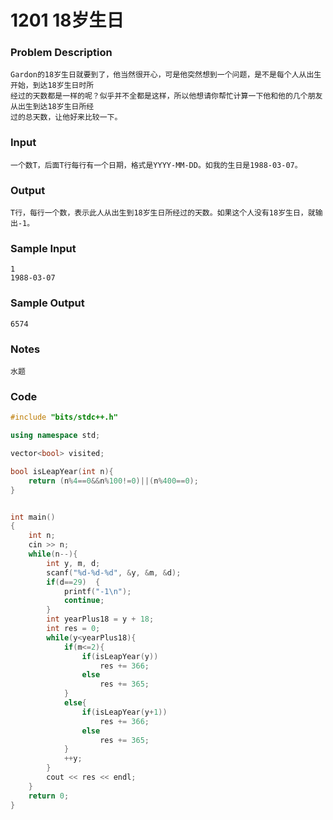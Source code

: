 # 1201 18岁生日

### **Problem Description**

```
Gardon的18岁生日就要到了，他当然很开心，可是他突然想到一个问题，是不是每个人从出生开始，到达18岁生日时所
经过的天数都是一样的呢？似乎并不全都是这样，所以他想请你帮忙计算一下他和他的几个朋友从出生到达18岁生日所经
过的总天数，让他好来比较一下。
```

### **Input**

```
一个数T，后面T行每行有一个日期，格式是YYYY-MM-DD。如我的生日是1988-03-07。
```

### **Output**

```
T行，每行一个数，表示此人从出生到18岁生日所经过的天数。如果这个人没有18岁生日，就输出-1。
```

### **Sample Input**

```
1
1988-03-07
```

### **Sample Output**

```
6574
```

### Notes

```
水题
```

### Code

```C++
#include "bits/stdc++.h"

using namespace std;

vector<bool> visited;

bool isLeapYear(int n){
    return (n%4==0&&n%100!=0)||(n%400==0);
}


int main()
{
    int n;
    cin >> n;
    while(n--){
        int y, m, d;
        scanf("%d-%d-%d", &y, &m, &d);
        if(d==29)  {
            printf("-1\n");
            continue;
        } 
        int yearPlus18 = y + 18;
        int res = 0;
        while(y<yearPlus18){
            if(m<=2){
                if(isLeapYear(y))
                    res += 366;
                else
                    res += 365;
            }
            else{
                if(isLeapYear(y+1))
                    res += 366;
                else 
                    res += 365;
            }
            ++y;
        }
        cout << res << endl;
    }
    return 0;
}
```

